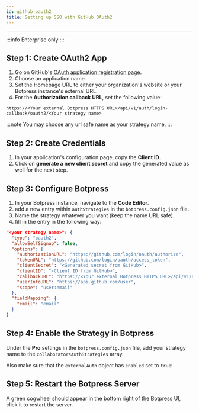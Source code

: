 ```yaml
---
id: github-oauth2
title: Setting up SSO with GitHub OAuth2
---
```


------------------

:::info
Enterprise only
:::

## Step 1: Create OAuth2 App

1. Go on GitHub's [OAuth application registration page](https://github.com/settings/applications/new).
1. Choose an application name.
1. Set the Homepage URL to either your organization's website or your Botpress instance's external URL. 
1. For the **Authorization callback URL**, set the following value:

`https://<Your external Botpress HTTPS URL>/api/v1/auth/login-callback/oauth2/<Your strategy name>`

:::note
You may choose any url safe name as your strategy name.
:::

## Step 2: Create Credentials

1. In your application's configuration page, copy the **Client ID**.
1. Click on **generate a new client secret** and copy the generated value as well for the next step.

## Step 3: Configure Botpress

1. In your Botpress instance, navigate to the **Code Editor**.
1. add a new entry within `authStrategies` in the `botpress.config.json` file.
  1. Name the strategy whatever you want (keep the name URL safe).
  1. fill in the entry in the following way:

```json
"<your strategy name>": {
  "type": "oauth2",
  "allowSelfSignup": false,
  "options": {
    "authorizationURL": "https://github.com/login/oauth/authorize",
    "tokenURL": "https://github.com/login/oauth/access_token",
    "clientSecret": "<Generated secret from GitHub>",
    "clientID": "<Client ID from GitHub>",
    "callbackURL": "https://<Your external Botpress HTTPS URL>/api/v1/auth/login-callback/oauth2/<Your strategy name>",
    "userInfoURL": "https://api.github.com/user",
    "scope": "user:email"
  },
  "fieldMapping": {
    "email": "email"
  }
}
```

## Step 4: Enable the Strategy in Botpress

Under the **Pro** settings in the `botpress.config.json` file, add your strategy name to the `collaboratorsAuthStrategies` array.

Also make sure that the `externalAuth` object has `enabled` set to `true`:

## Step 5: Restart the Botpress Server

A green cogwheel should appear in the bottom right of the Botpress UI, click it to restart the server.
